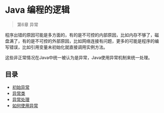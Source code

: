 #   Java 编程的逻辑

>   第6章 异常

程序出错的原因可能是多方面的，有的是不可控的内部原因，比如内存不够了，磁盘满了，有的是不可控的外部原因，比如网络连接有问题，更多的可能是程序的编写错误，比如引用变量未初始化就直接调用实例方法。

这些非正常情况在Java中统一被认为是异常，Java使用异常机制来统一处理。



##  目录
-   [初始异常](10x.md)
-   [异常类](11x.md)
-   [异常处理](12x.md)
-   [如何使用异常](13x.md)

